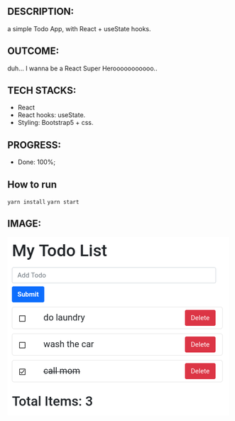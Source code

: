 ## DESCRIPTION:
a simple Todo App, with React + useState hooks.

## OUTCOME:
duh... I wanna be a React Super Herooooooooooo..

## TECH STACKS:
- React
- React hooks: useState.
- Styling: Bootstrap5 + css.

## PROGRESS:
- Done: 100%;

## How to run
`yarn install`
`yarn start`


## IMAGE:
![Screenshot of the site](./screenshots/48.todo-version1.png)